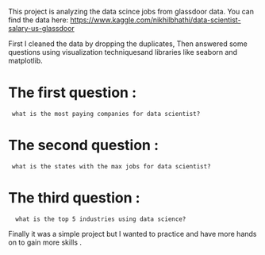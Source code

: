This project is analyzing the data scince jobs from glassdoor data.
You can find the data here: 
                  https://www.kaggle.com/nikhilbhathi/data-scientist-salary-us-glassdoor
                  
First I cleaned the data by dropping the duplicates, Then answered some questions using visualization techniquesand libraries like seaborn and matplotlib.
  # The first question : 
     what is the most paying companies for data scientist?
   # The second question : 
     what is the states with the max jobs for data scientist?
  # The third question : 
      what is the top 5 industries using data science?
    
Finally it was a simple project but I wanted to practice and have more hands on to gain more skills .
